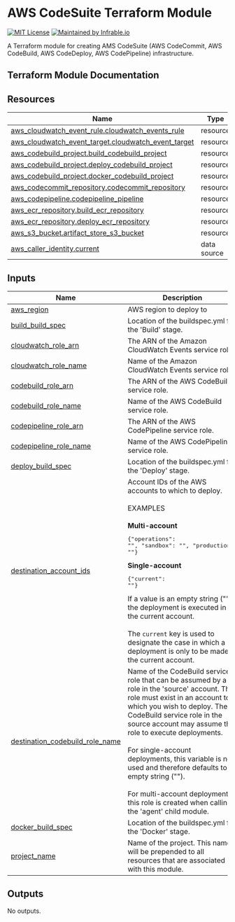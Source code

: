 # AWS CodeSuite Terraform Module

[![MIT License](https://img.shields.io/badge/License-MIT-blue.svg)](https://github.com/infrable-io/terraform-aws-codesuite/blob/master/LICENSE)
[![Maintained by Infrable.io](https://img.shields.io/badge/Maintained%20by-Infrable.io-000000)](https://infrable.io)

A Terraform module for creating AMS CodeSuite (AWS CodeCommit, AWS CodeBuild, AWS CodeDeploy, AWS CodePipeline) infrastructure.

## Terraform Module Documentation

<!-- BEGIN_TF_DOCS -->
## Resources

| Name | Type |
|------|------|
| [aws_cloudwatch_event_rule.cloudwatch_events_rule](https://registry.terraform.io/providers/hashicorp/aws/latest/docs/resources/cloudwatch_event_rule) | resource |
| [aws_cloudwatch_event_target.cloudwatch_event_target](https://registry.terraform.io/providers/hashicorp/aws/latest/docs/resources/cloudwatch_event_target) | resource |
| [aws_codebuild_project.build_codebuild_project](https://registry.terraform.io/providers/hashicorp/aws/latest/docs/resources/codebuild_project) | resource |
| [aws_codebuild_project.deploy_codebuild_project](https://registry.terraform.io/providers/hashicorp/aws/latest/docs/resources/codebuild_project) | resource |
| [aws_codebuild_project.docker_codebuild_project](https://registry.terraform.io/providers/hashicorp/aws/latest/docs/resources/codebuild_project) | resource |
| [aws_codecommit_repository.codecommit_repository](https://registry.terraform.io/providers/hashicorp/aws/latest/docs/resources/codecommit_repository) | resource |
| [aws_codepipeline.codepipeline_pipeline](https://registry.terraform.io/providers/hashicorp/aws/latest/docs/resources/codepipeline) | resource |
| [aws_ecr_repository.build_ecr_repository](https://registry.terraform.io/providers/hashicorp/aws/latest/docs/resources/ecr_repository) | resource |
| [aws_ecr_repository.deploy_ecr_repository](https://registry.terraform.io/providers/hashicorp/aws/latest/docs/resources/ecr_repository) | resource |
| [aws_s3_bucket.artifact_store_s3_bucket](https://registry.terraform.io/providers/hashicorp/aws/latest/docs/resources/s3_bucket) | resource |
| [aws_caller_identity.current](https://registry.terraform.io/providers/hashicorp/aws/latest/docs/data-sources/caller_identity) | data source |

## Inputs

| Name | Description | Type | Default | Required |
|------|-------------|------|---------|:--------:|
| <a name="input_aws_region"></a> [aws\_region](#input\_aws\_region) | AWS region to deploy to | `string` | `"us-east-1"` | no |
| <a name="input_build_build_spec"></a> [build\_build\_spec](#input\_build\_build\_spec) | Location of the buildspec.yml for the 'Build' stage. | `string` | `"codebuild/build/buildspec.yml"` | no |
| <a name="input_cloudwatch_role_arn"></a> [cloudwatch\_role\_arn](#input\_cloudwatch\_role\_arn) | The ARN of the Amazon CloudWatch Events service role. | `string` | n/a | yes |
| <a name="input_cloudwatch_role_name"></a> [cloudwatch\_role\_name](#input\_cloudwatch\_role\_name) | Name of the Amazon CloudWatch Events service role. | `string` | `"cloudwatch-events-service-role"` | no |
| <a name="input_codebuild_role_arn"></a> [codebuild\_role\_arn](#input\_codebuild\_role\_arn) | The ARN of the AWS CodeBuild service role. | `string` | n/a | yes |
| <a name="input_codebuild_role_name"></a> [codebuild\_role\_name](#input\_codebuild\_role\_name) | Name of the AWS CodeBuild service role. | `string` | `"codebuild-service-role"` | no |
| <a name="input_codepipeline_role_arn"></a> [codepipeline\_role\_arn](#input\_codepipeline\_role\_arn) | The ARN of the AWS CodePipeline service role. | `string` | n/a | yes |
| <a name="input_codepipeline_role_name"></a> [codepipeline\_role\_name](#input\_codepipeline\_role\_name) | Name of the AWS CodePipeline service role. | `string` | `"codepipeline-service-role"` | no |
| <a name="input_deploy_build_spec"></a> [deploy\_build\_spec](#input\_deploy\_build\_spec) | Location of the buildspec.yml for the 'Deploy' stage. | `string` | `"codebuild/deploy/buildspec.yml"` | no |
| <a name="input_destination_account_ids"></a> [destination\_account\_ids](#input\_destination\_account\_ids) | Account IDs of the AWS accounts to which to deploy.<br><br>EXAMPLES<br><br>**Multi-account**<pre>{"operations": "<account-id>", "sandbox": "<account-id>", "production": "<account-id>"}</pre>**Single-account**<pre>{"current": ""}</pre>If a value is an empty string (""), the deployment is executed in the current account.<br><br>The `current` key is used to designate the case in which a deployment is only to be made in the current account. | `map(string)` | <pre>{"current": ""}</pre> | no |
| <a name="input_destination_codebuild_role_name"></a> [destination\_codebuild\_role\_name](#input\_destination\_codebuild\_role\_name) | Name of the CodeBuild service role that can be assumed by a role in the 'source' account. This role must exist in an account to which you wish to deploy. The CodeBuild service role in the source account may assume this role to execute deployments.<br><br>For single-account deployments, this variable is not used and therefore defaults to an empty string ("").<br><br>For multi-account deployments, this role is created when calling the 'agent' child module. | `string` | `""` | no |
| <a name="input_docker_build_spec"></a> [docker\_build\_spec](#input\_docker\_build\_spec) | Location of the buildspec.yml for the 'Docker' stage. | `string` | `"codebuild/docker/buildspec.yml"` | no |
| <a name="input_project_name"></a> [project\_name](#input\_project\_name) | Name of the project. This name will be prepended to all resources that are associated with this module. | `string` | n/a | yes |

## Outputs

No outputs.
<!-- END_TF_DOCS -->
